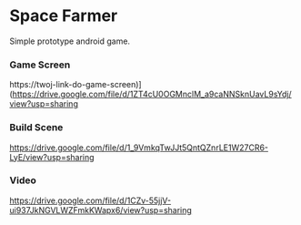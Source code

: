 # Space Farmer

Simple prototype android game.

### Game Screen

https://twoj-link-do-game-screen)](https://drive.google.com/file/d/1ZT4cU0OGMnclM_a9caNNSknUavL9sYdj/view?usp=sharing

### Build Scene

https://drive.google.com/file/d/1_9VmkqTwJJt5QntQZnrLE1W27CR6-LyE/view?usp=sharing

### Video

https://drive.google.com/file/d/1CZv-55jjV-ui937JkNGVLWZFmkKWapx6/view?usp=sharing

